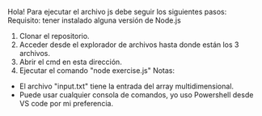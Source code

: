 Hola! Para ejecutar el archivo js debe seguir los siguientes pasos:  
Requisito: tener instalado alguna versión de Node.js  
1. Clonar el repositorio.
2. Acceder desde el explorador de archivos hasta donde están los 3 archivos.
3. Abrir el cmd en esta dirección.
4. Ejecutar el comando "node exercise.js"
Notas:  
- El archivo "input.txt" tiene la entrada del array multidimensional.
- Puede usar cualquier consola de comandos, yo uso Powershell desde VS code por mi preferencia.
